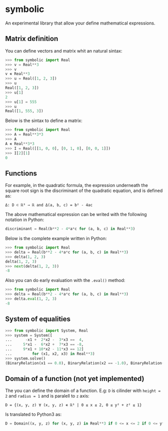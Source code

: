 # symbolic

An experimental library that allow your define mathematical expressions.

## Matrix definition

You can define vectors and matrix whit an natural sintax:

```python
>>> from symbolic import Real
>>> v = Real**3
>>> v
v ∊ Real**3
>>> u = Real([1, 2, 3])
>>> u
Real([1, 2, 3])
>>> u[1]
2
>>> u[1] = 555
>>> u
Real([1, 555, 3])
```

Below is the sintax to define a matrix:

```python
>>> from symbolic import Real
>>> A = Real**3*3
>>> A
A ∊ Real**3*3
>>> I = Real([[1, 0, 0], [0, 1, 0], [0, 0, 1]])
>>> I[2][1]
0
```

## Functions

For example, in the quadratic formula, the expression underneath the square
root sign is the discriminant of the quadratic equation, and is defined as:

`Δ: D ⊂ ℝ³ → ℝ and Δ(a, b, c) = b² - 4ac`

The above mathematical expression can be writed with the following notation in
Python:

```python
discriminant = Real(b**2 - 4*a*c for (a, b, c) in Real**3)
```

Below is the complete example written in Python:

```python
>>> from symbolic import Real
>>> delta = Real(b**2 - 4*a*c for (a, b, c) in Real**3)
>>> delta(1, 2, 3)
delta(1, 2, 3)
>>> next(delta(1, 2, 3))
-8
```

Also you can do early evaluation with the `.eval()` method:

```python
>>> from symbolic import Real
>>> delta = Real(b**2 - 4*a*c for (a, b, c) in Real**3)
>>> delta.eval(1, 2, 3)
-8
```


## System of equalities

```python
>>> from symbolic import System, Real
>>> system = System([
...      -x1 +  2*x2 -  3*x3 ==  4,
...     5*x1 -  6*x2 +  7*x3 == -8,
...     9*x1 + 10*x2 - 11*x3 == 12]
...         for (x1, x2, x3) in Real**3)
>>> system.solve()
(BinaryRelation(x1 == 0.0), BinaryRelation(x2 == -1.0), BinaryRelation(x3 == -2.0))
```

## Domain of a function (not yet implemented)

The you can define the domain of a function. E.g: `D` is cilinder with
`height = 2` and `radius = 1` and is paralell to `z` axis:

`D = {(x, y, z) ∀ (x, y, z) ∊ ℝ³ | 0 ≤ x ≤ 2, 0 ≤ y² + z² ≤ 1}`

Is translated to Python3 as:

```python
D = Domain((x, y, z) for (x, y, z) in Real**3 if 0 <= x <= 2 if 0 <= y**2 + z**2 <= 1)
```
